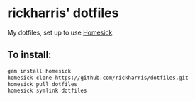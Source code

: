 # rickharris' dotfiles

My dotfiles, set up to use [Homesick](https://github.com/technicalpickles/homesick).

## To install:

```bash
gem install homesick
homesick clone https://github.com/rickharris/dotfiles.git
homesick pull dotfiles
homesick symlink dotfiles
```
